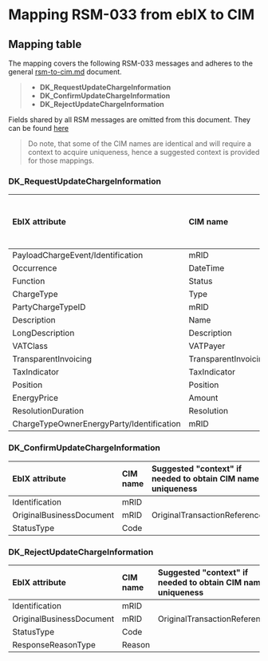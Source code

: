 # Mapping RSM-033 from ebIX to CIM

## Mapping table

The mapping covers the following RSM-033 messages and adheres to the general [rsm-to-cim.md](https://github.com/Energinet-DataHub/green-energy-hub/blob/main/samples/energinet/docs/document-type-mappings/rsm-to-cim.md) document.

>- **DK_RequestUpdateChargeInformation**
>- **DK_ConfirmUpdateChargeInformation**
>- **DK_RejectUpdateChargeInformation**

Fields shared by all RSM messages are omitted from this document. They can be found [here](https://github.com/Energinet-DataHub/green-energy-hub/blob/main/samples/energinet/docs/document-type-mappings/shared-rsm-fields.md)

> Do note, that some of the CIM names are identical and will require a context to acquire uniqueness, hence a suggested context is provided for those mappings.

### DK_RequestUpdateChargeInformation

| **EbIX attribute**|**CIM name**| **Suggested "context" if needed to obtain CIM name uniqueness** | **CIM path** |
|:-|:-|:-|:-|
| PayloadChargeEvent/Identification | mRID | | MktActivityRecord/mRID |
| Occurrence | DateTime | ValidityStart_| MktActivityRecord/ValidityStart_DateAndOrTime/DateTime |
| Function | Status | MktActivityRecord_ | MktActivityRecord/status |
| ChargeType | Type |  | Series/ChargeType/type|
| PartyChargeTypeID | mRID | ChargeType_ | Series/ChargeType/mRID |
| Description | Name | | MktActivityRecord/ChargeType/name |
| LongDescription | Description | | MktActivityRecord/ChargeType/description |
| VATClass | VATPayer | | MktActivityRecord/ChargeType/VATPayer |
| TransparentInvoicing | TransparentInvoicing | | MktActivityRecord/ChargeType/TransparentInvoicing |
| TaxIndicator | TaxIndicator | | MktActivityRecord/ChargeType/TaxIndicator |
| Position | Position | | Period/Point/Position |
| EnergyPrice | Amount | | Period/Point/Price/Amount |
| ResolutionDuration | Resolution | | Period/Resolution |
| ChargeTypeOwnerEnergyParty/Identification | mRID | ChargeTypeOwner_| Series/ChargeType/ChargeTypeOwner_MarketParticipant/mRID |

### DK_ConfirmUpdateChargeInformation

| **EbIX attribute**|**CIM name**| **Suggested "context" if needed to obtain CIM name uniqueness** | **CIM path** |
|:-|:-|:-|:-|
| Identification | mRID | | MktActivityRecord/mRID |
| OriginalBusinessDocument | mRID | OriginalTransactionReference | MktActivityRecord/OriginalTransactionReference_MktActivityRecord/mRID |
| StatusType | Code || Reason/Code |

### DK_RejectUpdateChargeInformation

| **EbIX attribute**|**CIM name**| **Suggested "context" if needed to obtain CIM name uniqueness** | **CIM path** |
|:-|:-|:-|:-|
| Identification | mRID | |MktActivityRecord/mRID |
| OriginalBusinessDocument | mRID | OriginalTransactionReference | MktActivityRecord/OriginalTransactionReference_MktActivityRecord/mRID |
| StatusType | Code || Reason/Code |
| ResponseReasonType | Reason || MktActivityRecord/Reason|
